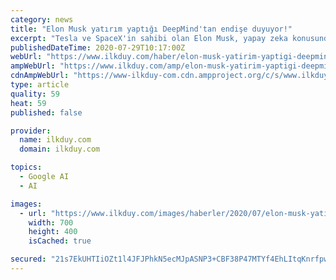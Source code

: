 ```yaml
---
category: news
title: "Elon Musk yatırım yaptığı DeepMind'tan endişe duyuyor!"
excerpt: "Tesla ve SpaceX'in sahibi olan Elon Musk, yapay zeka konusunda insanları uyardı. Her fırsatta yapay zekadan bahseden Elon Musk, bu kez ise en çok korktuğu yapay zeka projesini açıkladı. O projenin adı"
publishedDateTime: 2020-07-29T10:17:00Z
webUrl: "https://www.ilkduy.com/haber/elon-musk-yatirim-yaptigi-deepmind-tan-endise-duyuyor-16342"
ampWebUrl: "https://www.ilkduy.com/amp/elon-musk-yatirim-yaptigi-deepmind-tan-endise-duyuyor-16342"
cdnAmpWebUrl: "https://www-ilkduy-com.cdn.ampproject.org/c/s/www.ilkduy.com/amp/elon-musk-yatirim-yaptigi-deepmind-tan-endise-duyuyor-16342"
type: article
quality: 59
heat: 59
published: false

provider:
  name: ilkduy.com
  domain: ilkduy.com

topics:
  - Google AI
  - AI

images:
  - url: "https://www.ilkduy.com/images/haberler/2020/07/elon-musk-yatirim-yaptigi-deepmind-tan-endise-duyuyor.jpg"
    width: 700
    height: 400
    isCached: true

secured: "21s7EkUHTIiOZt1l4JFJPhkN5ecMJpASNP3+CBF38P47MTYf4EhLItqKnrfpw66QtkXM6IpLlHVhi4niNkrWW3EDeTq1C5SGN0ffZq9Bt4FQ8RoU0inRY3LjwuCcmy7vCdmyCs2r+xmgpkSLCYo8zp2/G6aSbm4eoN4lu9pM4xH/jdzLaT4MHGV1fHAmNkkhHk48kTHrXqFV0FEyRUXRNKV/kmKJlyXHJT0l9Bvv0BVIbBzY00u72xZbyx/7t43GRoF7vfYhdHYU58EOCvmXhWT1KEyNFYoc7elWojC5YLbqkfTY+l+vb/+YE0gCDe8vOAKjw33dkQCxHpm4zSmxZA==;ncH0AL/wmRqTZ00mJnIxvQ=="
---
```


